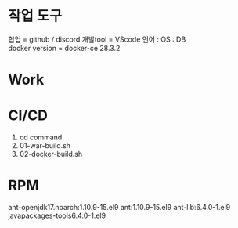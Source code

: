 # 작업 도구
협업 = github / discord
개발tool = VScode
언어 :
OS :
DB  
docker version = docker-ce 28.3.2

# Work

# CI/CD
1. cd command
2. 01-war-build.sh
3. 02-docker-build.sh

# RPM
ant-openjdk17.noarch:1.10.9-15.el9
ant:1.10.9-15.el9
ant-lib:6.4.0-1.el9
javapackages-tools6.4.0-1.el9
